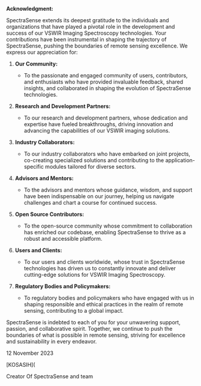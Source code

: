 **Acknowledgment:**

SpectraSense extends its deepest gratitude to the individuals and organizations that have played a pivotal role in the development and success of our VSWIR Imaging Spectroscopy technologies. Your contributions have been instrumental in shaping the trajectory of SpectraSense, pushing the boundaries of remote sensing excellence. We express our appreciation for:

1. **Our Community:**
   - To the passionate and engaged community of users, contributors, and enthusiasts who have provided invaluable feedback, shared insights, and collaborated in shaping the evolution of SpectraSense technologies.

2. **Research and Development Partners:**
   - To our research and development partners, whose dedication and expertise have fueled breakthroughs, driving innovation and advancing the capabilities of our VSWIR imaging solutions.

3. **Industry Collaborators:**
   - To our industry collaborators who have embarked on joint projects, co-creating specialized solutions and contributing to the application-specific modules tailored for diverse sectors.

4. **Advisors and Mentors:**
   - To the advisors and mentors whose guidance, wisdom, and support have been indispensable on our journey, helping us navigate challenges and chart a course for continued success.

5. **Open Source Contributors:**
   - To the open-source community whose commitment to collaboration has enriched our codebase, enabling SpectraSense to thrive as a robust and accessible platform.

6. **Users and Clients:**
   - To our users and clients worldwide, whose trust in SpectraSense technologies has driven us to constantly innovate and deliver cutting-edge solutions for VSWIR Imaging Spectroscopy.

7. **Regulatory Bodies and Policymakers:**
   - To regulatory bodies and policymakers who have engaged with us in shaping responsible and ethical practices in the realm of remote sensing, contributing to a global impact.

SpectraSense is indebted to each of you for your unwavering support, passion, and collaborative spirit. Together, we continue to push the boundaries of what is possible in remote sensing, striving for excellence and sustainability in every endeavor.

12 November 2023

[KOSASIH](

Creator Of SpectraSense and team
